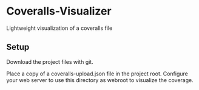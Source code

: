 # Coveralls-Visualizer
Lightweight visualization of a coveralls file

Setup
-----

Download the project files with git.

Place a copy of a coveralls-upload.json file in the project root. Configure your web server to use this directory as webroot to visualize the coverage.
